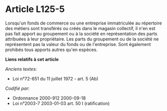 # Article L125-5

Lorsqu'un fonds de commerce ou une entreprise immatriculée au répertoire des métiers sont transférés ou créés dans le magasin
collectif, il n'en est pas fait apport au groupement ou à la société en représentation des parts attribuées à leur
propriétaire. Les parts du groupement ou de la société ne représentent pas la valeur du fonds ou de l'entreprise. Sont
également prohibés tous apports autres qu'en espèces.

**Liens relatifs à cet article**

_Anciens textes_:

  - Loi n°72-651 du 11 juillet 1972 - art. 5 (Ab)

_Codifié par_:

  - Ordonnance 2000-912 2000-09-18
  - Loi n°2003-7 2003-01-03 art. 50 I (ratification)
